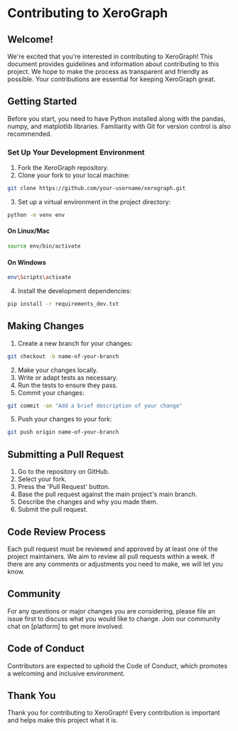 # Contributing to XeroGraph

## Welcome!
We're excited that you're interested in contributing to XeroGraph! This document provides guidelines and information about contributing to this project. We hope to make the process as transparent and friendly as possible. Your contributions are essential for keeping XeroGraph great.

## Getting Started
Before you start, you need to have Python installed along with the pandas, numpy, and matplotlib libraries. Familiarity with Git for version control is also recommended.

### Set Up Your Development Environment
1. Fork the XeroGraph repository.
2. Clone your fork to your local machine:
```bash
git clone https://github.com/your-username/xerograph.git
```
3. Set up a virtual environment in the project directory:
```bash
python -m venv env
```
#### On Linux/Mac
```bash
source env/bin/activate
```
#### On Windows
```bash
env\Scripts\activate  
```
4. Install the development dependencies:
```bash
pip install -r requirements_dev.txt
```
## Making Changes
1. Create a new branch for your changes:
```bash
git checkout -b name-of-your-branch
```
2. Make your changes locally.
3. Write or adapt tests as necessary.
4. Run the tests to ensure they pass.
5. Commit your changes:
```bash
git commit -am "Add a brief description of your change"
```
5. Push your changes to your fork:
```bash
git push origin name-of-your-branch
```

## Submitting a Pull Request
1. Go to the repository on GitHub.
2. Select your fork.
3. Press the 'Pull Request' button.
4. Base the pull request against the main project's main branch.
5. Describe the changes and why you made them.
6. Submit the pull request.

## Code Review Process
Each pull request must be reviewed and approved by at least one of the project maintainers. We aim to review all pull requests within a week. If there are any comments or adjustments you need to make, we will let you know.

## Community
For any questions or major changes you are considering, please file an issue first to discuss what you would like to change. Join our community chat on [platform] to get more involved.

## Code of Conduct
Contributors are expected to uphold the Code of Conduct, which promotes a welcoming and inclusive environment.

## Thank You
Thank you for contributing to XeroGraph! Every contribution is important and helps make this project what it is.